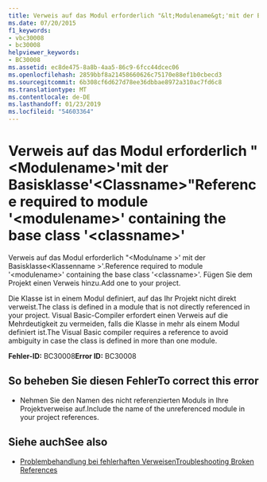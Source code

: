 ```yaml
---
title: Verweis auf das Modul erforderlich "&lt;Modulename&gt;'mit der Basisklasse'&lt;Classname&gt;"
ms.date: 07/20/2015
f1_keywords:
- vbc30008
- bc30008
helpviewer_keywords:
- BC30008
ms.assetid: ec8de475-8a8b-4aa5-86c9-6fcc44dcec06
ms.openlocfilehash: 2859bbf8a21458660626c75170e88ef1b0cbecd3
ms.sourcegitcommit: 6b308cf6d627d78ee36dbbae8972a310ac7fd6c8
ms.translationtype: MT
ms.contentlocale: de-DE
ms.lasthandoff: 01/23/2019
ms.locfileid: "54603364"
---
```

# <a name="reference-required-to-module-ltmodulenamegt-containing-the-base-class-ltclassnamegt"></a><span data-ttu-id="07a43-102">Verweis auf das Modul erforderlich "&lt;Modulename&gt;'mit der Basisklasse'&lt;Classname&gt;"</span><span class="sxs-lookup"><span data-stu-id="07a43-102">Reference required to module '&lt;modulename&gt;' containing the base class '&lt;classname&gt;'</span></span>
<span data-ttu-id="07a43-103">Verweis auf das Modul erforderlich "\<Modulname >' mit der Basisklasse\<Klassenname >'.</span><span class="sxs-lookup"><span data-stu-id="07a43-103">Reference required to module '\<modulename>' containing the base class '\<classname>'.</span></span> <span data-ttu-id="07a43-104">Fügen Sie dem Projekt einen Verweis hinzu.</span><span class="sxs-lookup"><span data-stu-id="07a43-104">Add one to your project.</span></span>  
  
 <span data-ttu-id="07a43-105">Die Klasse ist in einem Modul definiert, auf das Ihr Projekt nicht direkt verweist.</span><span class="sxs-lookup"><span data-stu-id="07a43-105">The class is defined in a module that is not directly referenced in your project.</span></span> <span data-ttu-id="07a43-106">Visual Basic-Compiler erfordert einen Verweis auf die Mehrdeutigkeit zu vermeiden, falls die Klasse in mehr als einem Modul definiert ist.</span><span class="sxs-lookup"><span data-stu-id="07a43-106">The Visual Basic compiler requires a reference to avoid ambiguity in case the class is defined in more than one module.</span></span>  
  
 <span data-ttu-id="07a43-107">**Fehler-ID:** BC30008</span><span class="sxs-lookup"><span data-stu-id="07a43-107">**Error ID:** BC30008</span></span>  
  
## <a name="to-correct-this-error"></a><span data-ttu-id="07a43-108">So beheben Sie diesen Fehler</span><span class="sxs-lookup"><span data-stu-id="07a43-108">To correct this error</span></span>  
  
-   <span data-ttu-id="07a43-109">Nehmen Sie den Namen des nicht referenzierten Moduls in Ihre Projektverweise auf.</span><span class="sxs-lookup"><span data-stu-id="07a43-109">Include the name of the unreferenced module in your project references.</span></span>  
  
## <a name="see-also"></a><span data-ttu-id="07a43-110">Siehe auch</span><span class="sxs-lookup"><span data-stu-id="07a43-110">See also</span></span>

- [<span data-ttu-id="07a43-111">Problembehandlung bei fehlerhaften Verweisen</span><span class="sxs-lookup"><span data-stu-id="07a43-111">Troubleshooting Broken References</span></span>](/visualstudio/ide/troubleshooting-broken-references)
